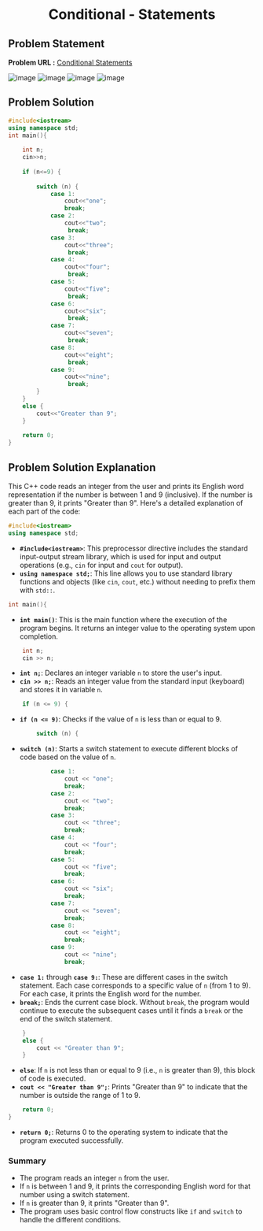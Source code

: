 <h1 align='center'>Conditional - Statements</h1>

## Problem Statement

**Problem URL :** [Conditional Statements](https://www.hackerrank.com/challenges/c-tutorial-conditional-if-else?isFullScreen=true)

![image](https://github.com/user-attachments/assets/18e2c513-e2eb-4d6c-899d-0298f3ee1c79)
![image](https://github.com/user-attachments/assets/47c56aed-a729-4038-bdba-eb36dfca2bc9)
![image](https://github.com/user-attachments/assets/40f0da00-d557-4c29-8f6c-39130012c221)
![image](https://github.com/user-attachments/assets/102695a7-3694-4630-ad54-3a256cbc60d3)


## Problem Solution
```cpp
#include<iostream>
using namespace std;
int main(){
    
    int n;
    cin>>n;
    
    if (n<=9) {
        
        switch (n) {
            case 1:
                cout<<"one";
                break;
            case 2:
                cout<<"two";
                 break;
            case 3:
                cout<<"three";
                 break;
            case 4:
                cout<<"four";
                 break;
            case 5:
                cout<<"five";
                 break;
            case 6:
                cout<<"six";
                 break;
            case 7:
                cout<<"seven";
                 break;
            case 8:
                cout<<"eight";
                 break;
            case 9:
                cout<<"nine";
                 break;
        }
    }
    else {
        cout<<"Greater than 9";
    }
   
    return 0;
}
```

## Problem Solution Explanation

This C++ code reads an integer from the user and prints its English word representation if the number is between 1 and 9 (inclusive). If the number is greater than 9, it prints "Greater than 9". Here's a detailed explanation of each part of the code:

```cpp
#include<iostream>
using namespace std;
```
- **`#include<iostream>`**: This preprocessor directive includes the standard input-output stream library, which is used for input and output operations (e.g., `cin` for input and `cout` for output).
- **`using namespace std;`**: This line allows you to use standard library functions and objects (like `cin`, `cout`, etc.) without needing to prefix them with `std::`.

```cpp
int main(){
```
- **`int main()`**: This is the main function where the execution of the program begins. It returns an integer value to the operating system upon completion.

```cpp
    int n;
    cin >> n;
```
- **`int n;`**: Declares an integer variable `n` to store the user's input.
- **`cin >> n;`**: Reads an integer value from the standard input (keyboard) and stores it in variable `n`.

```cpp
    if (n <= 9) {
```
- **`if (n <= 9)`**: Checks if the value of `n` is less than or equal to 9.

```cpp
        switch (n) {
```
- **`switch (n)`**: Starts a switch statement to execute different blocks of code based on the value of `n`.

```cpp
            case 1:
                cout << "one";
                break;
            case 2:
                cout << "two";
                break;
            case 3:
                cout << "three";
                break;
            case 4:
                cout << "four";
                break;
            case 5:
                cout << "five";
                break;
            case 6:
                cout << "six";
                break;
            case 7:
                cout << "seven";
                break;
            case 8:
                cout << "eight";
                break;
            case 9:
                cout << "nine";
                break;
```
- **`case 1:`** through **`case 9:`**: These are different cases in the switch statement. Each case corresponds to a specific value of `n` (from 1 to 9). For each case, it prints the English word for the number.
- **`break;`**: Ends the current case block. Without `break`, the program would continue to execute the subsequent cases until it finds a `break` or the end of the switch statement.

```cpp
    }
    else {
        cout << "Greater than 9";
    }
```
- **`else`**: If `n` is not less than or equal to 9 (i.e., `n` is greater than 9), this block of code is executed.
- **`cout << "Greater than 9";`**: Prints "Greater than 9" to indicate that the number is outside the range of 1 to 9.

```cpp
    return 0;
}
```
- **`return 0;`**: Returns 0 to the operating system to indicate that the program executed successfully.

### Summary
- The program reads an integer `n` from the user.
- If `n` is between 1 and 9, it prints the corresponding English word for that number using a switch statement.
- If `n` is greater than 9, it prints "Greater than 9".
- The program uses basic control flow constructs like `if` and `switch` to handle the different conditions.

